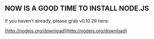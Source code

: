 ## NOW IS A GOOD TIME TO INSTALL NODE.JS

If you haven't already, please grab v0.10.29 here:

[http://nodejs.org/download](http://nodejs.org/download)
